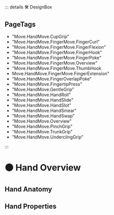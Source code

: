 ::: details 🛠 <dev>DesignBox</dev> 

<h2>PageTags</h2>

- "Move.HandMove.CupGrip"
- "Move.HandMove.FingerMove.FingerCurl"
- "Move.HandMove.FingerMove.FingerFlexion"
- "Move.HandMove.FingerMove.FingerHook"
- "Move.HandMove.FingerMove.FingerPoke"
- "Move.HandMove.FingerMove.Overview"
- "Move.HandMove.FingerMove.ThumbHook
- Move.HandMove.FingerMove.FingerExtension"
- "Move.HandMove.FingerOverlapPoke"
- "Move.HandMove.FingertipPress"
- "Move.HandMove.GentleGrip"
- "Move.HandMove.HandRoll"
- "Move.HandMove.HandSlide"
- "Move.HandMove.HandSlot"
- "Move.HandMove.HandSmear"
- "Move.HandMove.HandSwap"
- "Move.HandMove.Overview"
- "Move.HandMove.PinchGrip"
- "Move.HandMove.TrunkGrip"
- "Move.HandMove.UnderclingGrip"

:::

# 🟠 <move>Hand Overview</move>

## Hand Anatomy

## Hand Properties